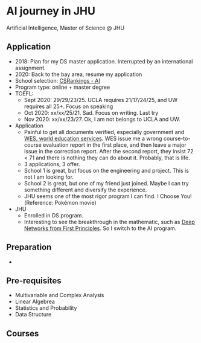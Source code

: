 # AI journey in JHU
Artificial Intelligence, Master of Science @ JHU

## Application
* 2018: Plan for my DS master application. Interrupted by an international assignment. 
* 2020: Back to the bay area, resume my application
* School selection: [CSRankings - AI](http://csrankings.org/#/index?ai&vision&mlmining&nlp&ir&us)
* Program type: online + master degree
* TOEFL: 
  * Sept 2020: 29/29/23/25. UCLA requires 21/17/24/25, and UW requires all 25+. Focus on speaking
  * Oct 2020: xx/xx/25/21. Sad. Focus on writing. Last try
  * Nov 2020: xx/xx/23/27. Ok, I am not belongs to UCLA and UW. 
* Application
  * Painful to get all documents verified, especially government and [WES, world education services](https://www.wes.org). WES issue me a wrong course-to-course evaluation report in the first place, and then leave a major issue in the correction report. After the second report, they insist 72 < 71 and there is nothing they can do about it. Probably, that is life. 
  * 3 applications, 3 offer. 
  * School 1 is great, but focus on the engineering and project. This is not I am looking for. 
  * School 2 is great, but one of my friend just joined. Maybe I can try something different and diversify the experience. 
  * JHU seems one of the most rigor program I can find. I Choose You!(Reference: Pokémon movie)
* JHU
  * Enrolled in DS program. 
  * Interesting to see the breakthrough in the mathematic, such as [Deep Networks from First Principles](https://cmsa.fas.harvard.edu/wp-content/uploads/2021/04/Deep_Networks_from_First_Principles.pdf). So I switch to the AI program.

## Preparation
* 
## Pre-requisites
* Multivariable and Complex Analysis
* Linear Algebrea
* Statistics and Probability
* Data Structure
## Courses
